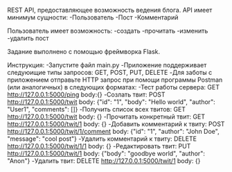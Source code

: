 REST API, предоставляющее возможность ведения блога.
API имеет минимум сущности:
-Пользователь
-Пост
-Комментарий

Пользователь имеет возможность:
-создать
-прочитать
-изменить
-удалить пост

Задание выполнено с помощью фреймворка Flask.

Инструкция:
-Запустите файл main.py
-Приложение поддерживает следуюищие типы запросов: GET, POST, PUT, DELETE
-Для заботы с приложением отправьте HTTP запрос при помощи программы Postman (или аналогичных) в следующих форматах:
-Тест работы сервера: GET http://127.0.0.1:5000/ping body:{}
-Созлать твит: POST http://127.0.0.1:5000/twit body: {"id": "1", "body": "Hello world", "author": "User1", "comments": []}
-Получить список всех твитов: GET http://127.0.0.1:5000/twit body: {}
-Прочитать конкретный твит: GET http://127.0.0.1:5000/twit/1 body: {}
-Добавить комментарий к твиту: POST http://127.0.0.1:5000/twit/1/comment body: {"id": "1", "author": "John Doe", "message": "cool post"}
-Удалить комментарий к твиту: DELETE http://127.0.0.1:5000/twit/1/1 body: {}
-Редактировать твит: PUT http://127.0.0.1:5000/twit/1 body: {"body": "goodbye world", "author": "Anon"}
-Удалить твит: DELETE http://127.0.0.1:5000/twit/1 body: {}
